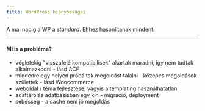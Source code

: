 ```yaml
---
title: WordPress hiányosságai
---
```


A mai napig a WP a _standard_.
Ehhez hasonlítanak mindent.

---

#### Mi is a probléma?

- végletekig "visszafelé kompatibilisek" akartak maradni, így nem tudtak alkalmazkodni - lásd ACF
- mindenre egy helyen próbáltak megoldást találni - közepes megoldások születtek - lásd Woocommerce
- weboldal / téma fejlesztése, vagyis a templating használhatatlan
- adattárolás adatbázisban egy kín - migráció, deployment
- sebesség - a cache nem jó megoldás

